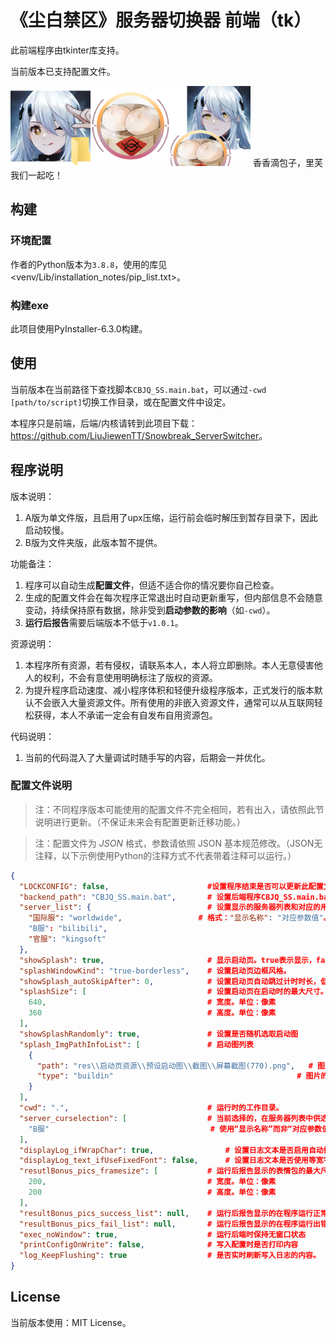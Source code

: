 # 《尘白禁区》服务器切换器 前端（tk）

此前端程序由tkinter库支持。

当前版本已支持配置文件。

<img src="res/icon1.png" style="width:128px; height: 128px"><img src="res/里芙带来了她的两个包子-透明背景.png" style="width:128px; height: 128px"><img src="res/里芙和她的两个包子.png" style="width:128px; height: 128px"> 香香滴包子，里芙我们一起吃！

## 构建

### 环境配置

作者的Python版本为`3.8.8`，使用的库见<venv/Lib/installation_notes/pip_list.txt>。

### 构建exe

此项目使用PyInstaller-6.3.0构建。

## 使用

当前版本在当前路径下查找脚本`CBJQ_SS.main.bat`，可以通过`-cwd [path/to/script]`切换工作目录，或在配置文件中设定。

本程序只是前端，后端/内核请转到此项目下载：<https://github.com/LiuJiewenTT/Snowbreak_ServerSwitcher>。

## 程序说明

版本说明：
1. A版为单文件版，且启用了upx压缩，运行前会临时解压到暂存目录下，因此启动较慢。
2. B版为文件夹版，此版本暂不提供。

功能备注：

1. 程序可以自动生成**配置文件**，但适不适合你的情况要你自己检查。
2. 生成的配置文件会在每次程序正常退出时自动更新重写，但内部信息不会随意变动，持续保持原有数据，除非受到**启动参数的影响**（如`-cwd`）。
3. **运行后报告**需要后端版本不低于`v1.0.1`。

资源说明：

1. 本程序所有资源，若有侵权，请联系本人，本人将立即删除。本人无意侵害他人的权利，不会有意使用明确标注了版权的资源。
2. 为提升程序启动速度、减小程序体积和轻便升级程序版本，正式发行的版本默认不会嵌入大量资源文件。所有使用的非嵌入资源文件，通常可以从互联网轻松获得，本人不承诺一定会有自发布自用资源包。

代码说明：

1. 当前的代码混入了大量调试时随手写的内容，后期会一并优化。

### 配置文件说明

>  注：不同程序版本可能使用的配置文件不完全相同，若有出入，请依照此节说明进行更新。（不保证未来会有配置更新迁移功能。）

> 注：配置文件为 *JSON* 格式，参数请依照 JSON 基本规范修改。（JSON无注释，以下示例使用Python的注释方式不代表带着注释可以运行。）

``` json
{
  "LOCKCONFIG": false,						#设置程序结束是否可以更新此配置文件。取值：true/false
  "backend_path": "CBJQ_SS.main.bat",		# 设置后端程序CBJQ_SS.main.bat的文件路径。若为相对路径则受cwd影响。
  "server_list": {							# 设置显示的服务器列表和对应的用于传递给后端程序使其指定服务器的值
    "国际服": "worldwide",					# 格式："显示名称": "对应参数值"。显示名称必须唯一，不可重复。
    "B服": "bilibili",
    "官服": "kingsoft"
  },
  "showSplash": true,						# 显示启动页。true表示显示，false表示不显示。
  "splashWindowKind": "true-borderless",	# 设置启动页边框风格。
  "showSplash_autoSkipAfter": 0,			# 设置启动页自动跳过计时时长，低于（或等于）250ms不生效。
  "splashSize": [							# 设置启动页在启动时的最大尺寸。启动页会自动适配启动图尺寸。
    640,									# 宽度。单位：像素
    360										# 高度。单位：像素
  ],
  "showSplashRandomly": true,				# 设置是否随机选取启动图
  "splash_ImgPathInfoList": [				# 启动图列表
    {
      "path": "res\\启动页资源\\预设启动图\\截图\\屏幕截图(770).png",	# 图片路径
      "type": "buildin"											# 图片的路径类型，buildin表示程序自带，nonbuildin表示程序启动时的工作目录下依路径寻找，其它值视为无效并进行默认操作：在当前运行的工作目录依路径寻找。
    }
  ],
  "cwd": ".",								# 运行时的工作目录。
  "server_curselection": [					# 当前选择的，在服务器列表中供选择的服务器选项
    "B服"									# 使用“显示名称”而非“对应参数值”。
  ],
  "displayLog_ifWrapChar": true,				# 设置日志文本是否启用自动换行。
  "displayLog_text_ifUseFixedFont": false,		# 设置日志文本是否使用等宽字体。在Win10上，不使用等宽字体将会使用更好看的“微软雅黑”字体。
  "resutlBonus_pics_framesize": [			# 运行后报告显示的表情包的最大尺寸限制
    200,									# 宽度。单位：像素
    200										# 高度。单位：像素
  ],
  "resultBonus_pics_success_list": null,	# 运行后报告显示的在程序运行正常时的表情包。同上splash_ImgPathInfoList的格式。
  "resultBonus_pics_fail_list": null,		# 运行后报告显示的在程序运行出错时的表情包。同上splash_ImgPathInfoList的格式。
  "exec_noWindow": true,					# 运行后端时保持无窗口状态
  "printConfigOnWrite": false,				# 写入配置时是否打印内容
  "log_KeepFlushing": true					# 是否实时刷新写入日志的内容。
}
```



## License

当前版本使用：MIT License。
